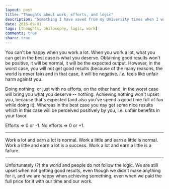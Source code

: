 ```yaml
---
layout: post
title: "Thoughts about work, efforts, and logic"
description: "Something I have saved from my University times when I was interested in philosophy. Part 1."
date: 2016-09-01
tags: [thoughts, philosophy, logic, work]
comments: true
share: true
---
```


You can't be happy when you work a lot. When you work a lot, what you can get in the best case is what you deserve. Obtaining good results won't be positive, it will be normal, it will be the expected output. However, in the worst case, you will not get good results (because of the many reasons, the world is never fair) and in that case, it will be negative. *i.e.* feels like unfair harm against you. 

Doing nothing, or just with no efforts, on the other hand, in the worst case will bring you what you deserve -- nothing. Achieving nothing won't upset you, because that's expected (and also you've spend a good time full of fun while doing it). Whereas in the best case you nay get some nice results which in this case will be perceived positively by you, i.e. unfair benefits in your favor.

Efforts => 0 or -1. No efforts => 0 or +1. 

---

Work a lot and earn a lot is normal. Work a little and earn a little is normal. Work a little and earn a lot is a success. Work a lot and earn a little is a failure.

---

Unfortunately (?) the world and people do not follow the logic. We are still upset when not getting good results, even though we didn't make anything for it, and we are happy when achieving something, even when we paid the full price for it with our time and our work.
